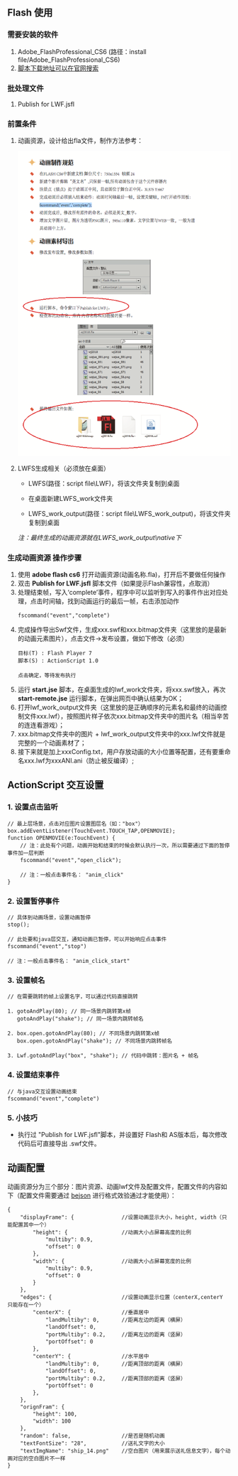 
## Flash 使用

### 需要安装的软件
1. Adobe_FlashProfessional_CS6 (路径：install file/Adobe_FlashProfessional_CS6)
2. [脚本下载地址可以在官网搜索](https://github.com/gree/lwfs/releases)

### 批处理文件
1. Publish for LWF.jsfl

### 前置条件
1. 动画资源，设计给出fla文件，制作方法参考：
    
    <img src="https://github.com/Chensigou/resource/blob/master/flash_made_lwf.png?raw=true" width="540" />

2. LWFS生成相关（必须放在桌面）
    
    - LWFS(路径：script file\LWF)，将该文件夹复制到桌面
    
    - 在桌面新建LWFS_work文件夹
    
    - LWFS_work_output(路径：script file\LWFS_work_output)，将该文件夹复制到桌面
    
    *注：最终生成的动画资源就在LWFS_work_output\native下*

### 生成动画资源 操作步骤
1. 使用 **adobe flash cs6** 打开动画资源(动画名称.fla)，打开后不要做任何操作
2. 双击 **Publish for LWF.jsfl** 脚本文件（如果提示Flash兼容性，点取消）
3. 处理结束帧，写入‘complete’事件，程序中可以监听到写入的事件作出对应处理，点击时间轴，找到动画运行的最后一帧，右击添加动作
    ```
    fscommand("event","complete")
    ```
4. 完成操作导出Swf文件，生成xxx.swf和xxx.bitmap文件夹（这里放的是最新的动画元素图片），点击文件->发布设置，做如下修改（必须）
    ```
    目标(T) : Flash Player 7
    脚本(S) : ActionScript 1.0
    
    点击确定，等待发布执行
    ```
5. 运行 **start.jse** 脚本，在桌面生成的lwf_work文件夹，将xxx.swf放入，再次 **start-remote.jse** 运行脚本，在弹出网页中确认结果为OK；
6. 打开lwf_work_output文件夹（这里放的是正确顺序的元素名和最终的动画控制文件xxx.lwf），按照图片样子依次xxx.bitmap文件夹中的图片名（相当辛苦的连连看游戏）；
7. xxx.bitmap文件夹中的图片 + lwf_work_output文件夹中的xxx.lwf文件就是完整的一个动画素材了；
8. 接下来就是加上xxxConfig.txt，用户存放动画的大小位置等配置，还有要重命名xxx.lwf为xxxANI.ani（防止被反编译）;

## ActionScript 交互设置

### 1. 设置点击监听
```
// 最上层场景，点击对应图片设置图层名（如："box"）
box.addEventListener(TouchEvent.TOUCH_TAP,OPENMOVIE);
function OPENMOVIE(e:TouchEvent) {
	// 注：此处有个问题，动画开始和结束的时候会默认执行一次，所以需要通过下面的暂停事件加一层判断
	fscommand("event","open_click");
	
	// 注：一般点击事件名： "anim_click"
}
```

### 2. 设置暂停事件
```
// 具体到动画场景，设置动画暂停
stop(); 

// 此处要和java层交互，通知动画已暂停，可以开始响应点击事件
fscommand("event","stop") 

// 注：一般点击事件名： "anim_click_start"
```

### 3. 设置帧名
```
// 在需要跳转的帧上设置名字，可以通过代码直接跳转

1. gotoAndPlay(80); // 同一场景内跳转第x帧
   gotoAndPlay("shake"); // 同一场景内跳转帧名

2. box.open.gotoAndPlay(80); // 不同场景内跳转第x帧
   box.open.gotoAndPlay("shake"); // 不同场景内跳转帧名

3. Lwf.gotoAndPlay("box", "shake"); // 代码中跳转：图片名 + 帧名
```

### 4. 设置结束事件
```
// 与java交互设置动画结束
fscommand("event","complete")
```

### 5. 小技巧

- 执行过 "Publish for LWF.jsfl"脚本，并设置好 Flash和 AS版本后，每次修改代码后可直接导出 .swf文件。


## 动画配置

动画资源分为三个部分：图片资源、动画lwf文件及配置文件，配置文件的内容如下（配置文件需要通过 [bejson](http://www.bejson.com/) 进行格式效验通过才能使用）：
    
```
{
    "displayFrame": {               //设置动画显示大小，height, width（只能配置其中一个）
        "height": {                 //动画大小占屏幕高度的比例
            "multiby": 0.9,
            "offset": 0
        },
        "width": {                  //动画大小占屏幕宽度的比例
            "multiby": 0.9,
            "offset": 0
        }
    },
    "edges": {                      //设置动画显示位置（centerX,centerY 只能存在一个）
        "centerX": {                //垂直居中
            "landMultiby": 0,       //距离左边的距离（横屏）
            "landOffset": 0,
            "portMultiby": 0.2,     //距离左边的距离（竖屏）
            "portOffset": 0
        },
        "centerY": {                //水平居中
            "landMultiby": 0,       //距离顶部的距离（横屏）
            "landOffset": 0,
            "portMultiby": 0.2,     //距离顶部的距离（竖屏）
            "portOffset": 0
        },
    },
    "orignFram": {
        "height": 100,
        "width": 100
    },
    "random": false,                //是否是随机动画
    "textFontSize": "28",           //送礼文字的大小
    "textImgName": "ship_14.png"    //空白图片（用来展示送礼信息文字），每个动画对应的空白图片不一样
}
```



